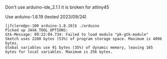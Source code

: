 Don't use arduino-ide_2.1.1 it is broken for attiny45

Use arduino-1.8.19 (tested 2023/09/24)
```
[jfclere@pc-100 arduino-1.8.19]$ ./arduino
Picked up JAVA_TOOL_OPTIONS: 
Gtk-Message: 09:22:04.734: Failed to load module "pk-gtk-module"
Sketch uses 2200 bytes (53%) of program storage space. Maximum is 4096 bytes.
Global variables use 91 bytes (35%) of dynamic memory, leaving 165 bytes for local variables. Maximum is 256 bytes.
```
